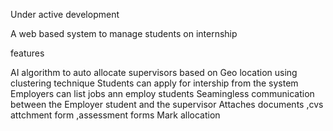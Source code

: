 Under active development

A web based system to manage students on internship


features

AI algorithm to auto allocate supervisors based on Geo location using clustering technique
Students can apply for intership from the system
Employers can list jobs ann employ students
Seamingless communication between the Employer student and the supervisor 
Attaches documents ,cvs attchment form ,assessment forms
Mark allocation 
